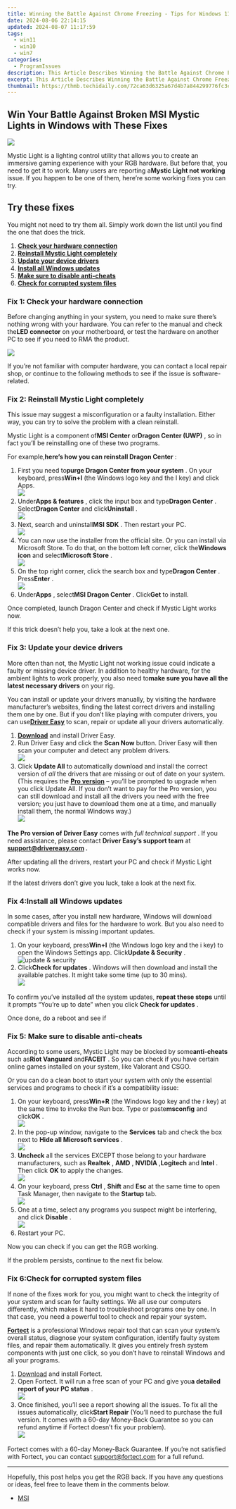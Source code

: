```yaml
---
title: Winning the Battle Against Chrome Freezing - Tips for Windows 11 Users
date: 2024-08-06 22:14:15
updated: 2024-08-07 11:17:59
tags:
  - win11
  - win10
  - win7
categories:
  - ProgramIssues
description: This Article Describes Winning the Battle Against Chrome Freezing - Tips for Windows 11 Users
excerpt: This Article Describes Winning the Battle Against Chrome Freezing - Tips for Windows 11 Users
thumbnail: https://thmb.techidaily.com/72ca63d6325a67d4b7a844299776fc3c0b1aca6440d5ca1111f8174af4b16af4.jpg
---
```


## Win Your Battle Against Broken MSI Mystic Lights in Windows with These Fixes

![](https://images.drivereasy.com/wp-content/uploads/2022/07/mystic-light-featured.jpg)

 Mystic Light is a lighting control utility that allows you to create an immersive gaming experience with your RGB hardware. But before that, you need to get it to work. Many users are reporting a**Mystic Light not working** issue. If you happen to be one of them, here’re some working fixes you can try.

## Try these fixes

 You might not need to try them all. Simply work down the list until you find the one that does the trick.

1. [**Check your hardware connection**](https://tools.techidaily.com/drivereasy/download/)
2. [**Reinstall Mystic Light completely**](https://tools.techidaily.com/drivereasy/download/)
3. [**Update your device drivers**](https://tools.techidaily.com/drivereasy/download/)
4. [**Install all Windows updates**](https://tools.techidaily.com/drivereasy/download/)
5. [**Make sure to disable anti-cheats**](https://tools.techidaily.com/drivereasy/download/)
6. **[Check for corrupted system files](https://tools.techidaily.com/drivereasy/download/)**

### Fix 1: Check your hardware connection

 Before changing anything in your system, you need to make sure there’s nothing wrong with your hardware. You can refer to the manual and check the**LED connector** on your motherboard, or test the hardware on another PC to see if you need to RMA the product.

![](https://images.drivereasy.com/wp-content/uploads/2022/07/rgb-connector.jpg)

 If you’re not familiar with computer hardware, you can contact a local repair shop, or continue to the following methods to see if the issue is software-related.

### Fix 2: Reinstall Mystic Light completely

 This issue may suggest a misconfiguration or a faulty installation. Either way, you can try to solve the problem with a clean reinstall.

 Mystic Light is a component of**MSI Center** or**Dragon Center (UWP)** , so in fact you’ll be reinstalling one of these two programs.

 For example,**here’s how you can reinstall Dragon Center** :

1. First you need to**purge Dragon Center from your system** . On your keyboard, press**Win+I** (the Windows logo key and the I key) and click Apps.  
![](https://images.drivereasy.com/wp-content/uploads/2021/08/windows-settings-apps.jpg)
2. Under**Apps & features** , click the input box and type**Dragon Center** . Select**Dragon Center** and click**Uninstall** .  
![](https://images.drivereasy.com/wp-content/uploads/2021/09/remove-dc-1.jpg)
3. Next, search and uninstall**MSI SDK** . Then restart your PC.  
![](https://images.drivereasy.com/wp-content/uploads/2021/09/remove-dc-2.jpg)
4. You can now use the installer from the official site. Or you can install via Microsoft Store. To do that, on the bottom left corner, click the**Windows icon** and select**Microsoft Store** .  
![](https://images.drivereasy.com/wp-content/uploads/2021/09/remove-dc-3.jpg)
5. On the top right corner, click the search box and type**Dragon Center** . Press**Enter** .  
![](https://images.drivereasy.com/wp-content/uploads/2021/09/remove-dc-4.jpg)
6. Under**Apps** , select**MSI Dragon Center** . Click**Get** to install.

Once completed, launch Dragon Center and check if Mystic Light works now.

If this trick doesn’t help you, take a look at the next one.

### Fix 3: Update your device drivers

 More often than not, the Mystic Light not working issue could indicate a faulty or missing device driver. In addition to healthy hardware, for the ambient lights to work properly, you also need to**make sure you have all the latest necessary drivers** on your rig.

 You can install or update your drivers manually, by visiting the hardware manufacturer’s websites, finding the latest correct drivers and installing them one by one. But if you don’t like playing with computer drivers, you can use[**Driver Easy**](https://tools.techidaily.com/drivereasy/download/) to scan, repair or update all your drivers automatically.

1. [**Download**](https://tools.techidaily.com/drivereasy/download/) and install Driver Easy.
2. Run Driver Easy and click the **Scan Now** button. Driver Easy will then scan your computer and detect any problem drivers.  
![](https://images.drivereasy.com/wp-content/uploads/2021/09/scan-now.jpg)
3. Click **Update All** to automatically download and install the correct version of _all_ the drivers that are missing or out of date on your system.  
 (This requires the **[Pro version](https://tools.techidaily.com/drivereasy/download/)**  – you’ll be prompted to upgrade when you click Update All. If you don’t want to pay for the Pro version, you can still download and install all the drivers you need with the free version; you just have to download them one at a time, and manually install them, the normal Windows way.)  
![](https://images.drivereasy.com/wp-content/uploads/2021/10/de-update-all-realtek-audio.jpg)

**The Pro version of Driver Easy** comes with _full technical support_ . If you need assistance, please contact **Driver Easy’s support team** at **[support@drivereasy.com](https://tools.techidaily.com/drivereasy/download/) .**

 After updating all the drivers, restart your PC and check if Mystic Light works now.

 If the latest drivers don’t give you luck, take a look at the next fix.

### Fix 4:**Install all Windows updates**

 In some cases, after you install new hardware, Windows will download compatible drivers and files for the hardware to work. But you also need to check if your system is missing important updates.

1. On your keyboard, press**Win+I** (the Windows logo key and the i key) to open the Windows Settings app. Click**Update & Security** .  
![update & security](https://images.drivereasy.com/wp-content/uploads/2020/10/update-security-2.jpg)
2. Click**Check for updates** . Windows will then download and install the available patches. It might take some time (up to 30 mins).  
![](https://images.drivereasy.com/wp-content/uploads/2020/08/windows-security-update-click-check-for-update.jpg)

 To confirm you’ve installed _all_  the system updates, **repeat these steps** until it prompts “You’re up to date” when you click **Check for updates** .

Once done, do a reboot and see if

### Fix 5: Make sure to disable anti-cheats

 According to some users, Mystic Light may be blocked by some**anti-cheats** such as**Riot Vanguard** and**FACEIT** . So you can check if you have certain online games installed on your system, like Valorant and CSGO.

 Or you can do a clean boot to start your system with only the essential services and programs to check if it’s a compatibility issue:

1. On your keyboard, press**Win+R** (the Windows logo key and the r key) at the same time to invoke the Run box. Type or paste**msconfig** and click**OK** .  
![](https://images.drivereasy.com/wp-content/uploads/2020/11/msconfig-clean-boot-1.jpg)
2. In the pop-up window, navigate to the **Services**  tab and check the box next to **Hide all Microsoft services** .  
![](https://images.drivereasy.com/wp-content/uploads/2020/09/msconfig-hide-all-windows-services.jpg)
3. **Uncheck**  all the services EXCEPT those belong to your hardware manufacturers, such as **Realtek** , **AMD** , **NVIDIA** ,**Logitech** and **Intel** . Then click **OK**  to apply the changes.  
![](https://images.drivereasy.com/wp-content/uploads/2020/09/msconfig-disable-services-except-gpu-audio.jpg)
4. On your keyboard, press **Ctrl** , **Shift**  and **Esc**  at the same time to open Task Manager, then navigate to the **Startup**  tab.  
![](https://images.drivereasy.com/wp-content/uploads/2020/08/task-manager-startup.jpg)
5. One at a time, select any programs you suspect might be interfering, and click **Disable** .  
![](https://images.drivereasy.com/wp-content/uploads/2020/08/task-manager-startup-disable-startup-program.jpg)
6. Restart your PC.

Now you can check if you can get the RGB working.

If the problem persists, continue to the next fix below.

### Fix 6:**Check for corrupted system files**

 If none of the fixes work for you, you might want to check the integrity of your system and scan for faulty settings. We all use our computers differently, which makes it hard to troubleshoot programs one by one. In that case, you need a powerful tool to check and repair your system.

**[Fortect](https://tools.techidaily.com/drivereasy/download/)**  is a professional Windows repair tool that can scan your system’s overall status, diagnose your system configuration, identify faulty system files, and repair them automatically. It gives you entirely fresh system components with just one click, so you don’t have to reinstall Windows and all your programs.

1. [Download](https://tools.techidaily.com/drivereasy/download/) and install Fortect.
2. Open Fortect. It will run a free scan of your PC and give you**a detailed report of your PC status** .  
![](https://images.drivereasy.com/wp-content/uploads/2020/10/fortect-start-scan.jpg)
3. Once finished, you’ll see a report showing all the issues. To fix all the issues automatically, click**Start Repair** (You’ll need to purchase the full version. It comes with a 60-day Money-Back Guarantee so you can refund anytime if Fortect doesn’t fix your problem).  
![](https://images.drivereasy.com/wp-content/uploads/2020/10/fortect-start-repair.jpg)

 Fortect comes with a 60-day Money-Back Guarantee. If you’re not satisfied with Fortect, you can contact <support@fortect.com> for a full refund.

---

 Hopefully, this post helps you get the RGB back. If you have any questions or ideas, feel free to leave them in the comments below.

* [MSI](https://tools.techidaily.com/drivereasy/download/)

<ins class="adsbygoogle"
     style="display:block"
     data-ad-format="autorelaxed"
     data-ad-client="ca-pub-7571918770474297"
     data-ad-slot="1223367746"></ins>



<ins class="adsbygoogle"
     style="display:block"
     data-ad-client="ca-pub-7571918770474297"
     data-ad-slot="8358498916"
     data-ad-format="auto"
     data-full-width-responsive="true"></ins>
